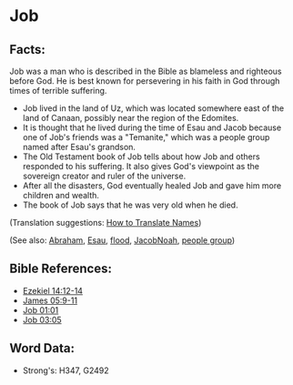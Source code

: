 # Job #

## Facts: ##

Job was a man who is described in the Bible as blameless and righteous before God. He is best known for persevering in his faith in God through times of terrible suffering.

* Job lived in the land of Uz, which was located somewhere east of the land of Canaan, possibly near the region of the Edomites.
* It is thought that he lived during the time of Esau and Jacob because one of Job's friends was a "Temanite," which was a people group named after Esau's grandson.
* The Old Testament book of Job tells about how Job and others responded to his suffering. It also gives God's viewpoint as the sovereign creator and ruler of the universe.
* After all the disasters, God eventually healed Job and gave him more children and wealth.
* The book of Job says that he was very old when he died.

(Translation suggestions: [How to Translate Names](rc://en/ta/man/translate/translate-names))

(See also: [Abraham](../names/abraham.md), [Esau](../names/esau.md), [flood](../other/flood.md), [Jacob](../names/jacob.md)[Noah](../names/noah.md), [people group](../other/peoplegroup.md))

## Bible References: ##

* [Ezekiel 14:12-14](rc://en/tn/help/ezk/14/12)
* [James 05:9-11](rc://en/tn/help/jas/05/09)
* [Job 01:01](rc://en/tn/help/job/01/01)
* [Job 03:05](rc://en/tn/help/job/03/05)

## Word Data: ##

* Strong's: H347, G2492
